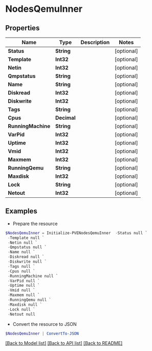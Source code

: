 # NodesQemuInner
## Properties

Name | Type | Description | Notes
------------ | ------------- | ------------- | -------------
**Status** | **String** |  | [optional] 
**Template** | **Int32** |  | [optional] 
**Netin** | **Int32** |  | [optional] 
**Qmpstatus** | **String** |  | [optional] 
**Name** | **String** |  | [optional] 
**Diskread** | **Int32** |  | [optional] 
**Diskwrite** | **Int32** |  | [optional] 
**Tags** | **String** |  | [optional] 
**Cpus** | **Decimal** |  | [optional] 
**RunningMachine** | **String** |  | [optional] 
**VarPid** | **Int32** |  | [optional] 
**Uptime** | **Int32** |  | [optional] 
**Vmid** | **Int32** |  | [optional] 
**Maxmem** | **Int32** |  | [optional] 
**RunningQemu** | **String** |  | [optional] 
**Maxdisk** | **Int32** |  | [optional] 
**Lock** | **String** |  | [optional] 
**Netout** | **Int32** |  | [optional] 

## Examples

- Prepare the resource
```powershell
$NodesQemuInner = Initialize-PVENodesQemuInner  -Status null `
 -Template null `
 -Netin null `
 -Qmpstatus null `
 -Name null `
 -Diskread null `
 -Diskwrite null `
 -Tags null `
 -Cpus null `
 -RunningMachine null `
 -VarPid null `
 -Uptime null `
 -Vmid null `
 -Maxmem null `
 -RunningQemu null `
 -Maxdisk null `
 -Lock null `
 -Netout null
```

- Convert the resource to JSON
```powershell
$NodesQemuInner | ConvertTo-JSON
```

[[Back to Model list]](../README.md#documentation-for-models) [[Back to API list]](../README.md#documentation-for-api-endpoints) [[Back to README]](../README.md)

